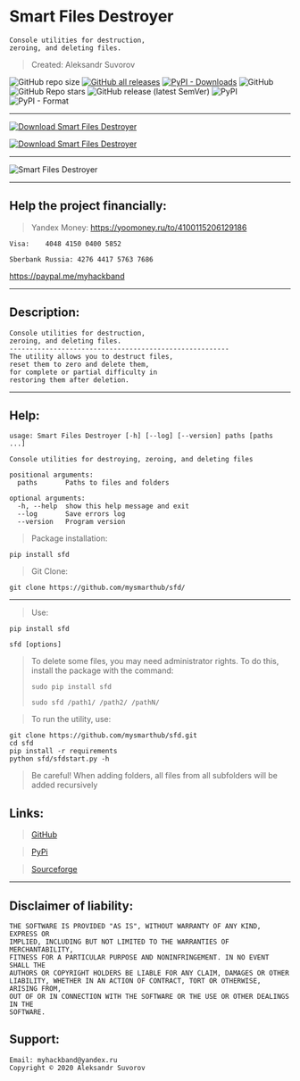 Smart Files Destroyer
===
    
    Console utilities for destruction,
    zeroing, and deleting files.

>Created: Aleksandr Suvorov

![GitHub repo size](https://img.shields.io/github/repo-size/mysmarthub/sfd)
[![GitHub all releases](https://img.shields.io/github/downloads/mysmarthub/sfd/total?label=github%20downloads)](https://github.com/mysmarthub/sfd/)
[![PyPI - Downloads](https://img.shields.io/pypi/dm/sfd?label=pypi%20downloads)](https://pypi.org/project/sfd)
![GitHub](https://img.shields.io/github/license/mysmarthub/sfd)
![GitHub Repo stars](https://img.shields.io/github/stars/mysmarthub/sfd?style=social)
![GitHub release (latest SemVer)](https://img.shields.io/github/v/release/mysmarthub/sfd)
![PyPI](https://img.shields.io/pypi/v/sfd)
![PyPI - Format](https://img.shields.io/pypi/format/sfd)

---
[![Download Smart Files Destroyer](https://a.fsdn.com/con/app/sf-download-button)](https://sourceforge.net/projects/smart-files-destroyer/files/latest/download)

[![Download Smart Files Destroyer](https://img.shields.io/sourceforge/dt/smart-files-destroyer.svg)](https://sourceforge.net/projects/smart-files-destroyer/files/latest/download)

---

![Smart Files Destroyer](https://github.com/mysmarthub/sfd/raw/master/images/logo.png)

---

Help the project financially:
---
>Yandex Money:
https://yoomoney.ru/to/4100115206129186

    Visa:    4048 4150 0400 5852

    Sberbank Russia: 4276 4417 5763 7686

https://paypal.me/myhackband

---

Description:
---
    Console utilities for destruction,
    zeroing, and deleting files.
    -------------------------------------------------------
    The utility allows you to destruct files, 
    reset them to zero and delete them, 
    for complete or partial difficulty in 
    restoring them after deletion.


---

Help:
---
```
usage: Smart Files Destroyer [-h] [--log] [--version] paths [paths ...]

Console utilities for destroying, zeroing, and deleting files

positional arguments:
  paths       Paths to files and folders

optional arguments:
  -h, --help  show this help message and exit
  --log       Save errors log
  --version   Program version
```

>Package installation:

`pip install sfd`

>Git Clone:

`git clone https://github.com/mysmarthub/sfd/`

---

>Use:

`pip install sfd`

`sfd [options]`

>To delete some files, you may need administrator rights. 
> To do this, install the package with the command:
> 
>`sudo pip install sfd`
> 
>`sudo sfd /path1/ /path2/ /pathN/`

>To run the utility, use:

```
git clone https://github.com/mysmarthub/sfd.git
cd sfd
pip install -r requirements
python sfd/sfdstart.py -h
```

>Be careful! When adding folders, all files from all subfolders 
will be added recursively


Links:
---
>[GitHub](https://github.com/mysmarthub/sfd)

>[PyPi](https://pypi.org/project/sfd/)
 
>[Sourceforge](https://sourceforge.net/projects/smart-files-destroyer/files/latest/download)
---

Disclaimer of liability:
------------------------
    THE SOFTWARE IS PROVIDED "AS IS", WITHOUT WARRANTY OF ANY KIND, EXPRESS OR
    IMPLIED, INCLUDING BUT NOT LIMITED TO THE WARRANTIES OF MERCHANTABILITY,
    FITNESS FOR A PARTICULAR PURPOSE AND NONINFRINGEMENT. IN NO EVENT SHALL THE
    AUTHORS OR COPYRIGHT HOLDERS BE LIABLE FOR ANY CLAIM, DAMAGES OR OTHER
    LIABILITY, WHETHER IN AN ACTION OF CONTRACT, TORT OR OTHERWISE, ARISING FROM,
    OUT OF OR IN CONNECTION WITH THE SOFTWARE OR THE USE OR OTHER DEALINGS IN THE
    SOFTWARE.

Support:
---
    Email: myhackband@yandex.ru
    Copyright © 2020 Aleksandr Suvorov
